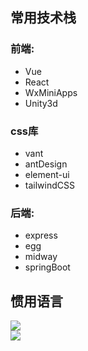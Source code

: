 ## 常用技术栈
### 前端:
- Vue
- React
- WxMiniApps
- Unity3d
### css库
- vant
- antDesign
- element-ui
- tailwindCSS
### 后端:
- express
- egg
- midway
- springBoot
## 惯用语言
<img src="https://github-readme-stats.vercel.app/api/top-langs/?username=tuliwen&layout=compact&custom_title=我什么语言用的最多">
<div style="display:flex">
<img src="https://github-readme-stats.vercel.app/api?username=tuliwen&show_icons=true&include_all_commits_disable=false&count_private=true&custom_title=我好垃圾">
</div>



